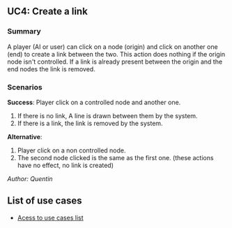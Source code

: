 ## UC4: Create a link

### Summary
A player (AI or user) can click on a node (origin) and click on another one (end) to create a link between the two.
This action does nothing if the origin node isn't controlled.
If a link is already present between the origin and the end nodes the link is removed.

### Scenarios

**Success**:
Player click on a controlled node and another one.
1. If there is no link, A line is drawn between them by the system.
2. If there is a link, the link is removed by the system.

**Alternative**:
1. Player click on a non controlled node.
2. The second node clicked is the same as the first one.
(these actions have no effect, no link is created)

*Author: Quentin*

## List of use cases
* [Acess to use cases list][L]

[L]:../UserCase.md